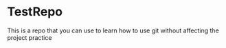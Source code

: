 # TestRepo
This is a repo that you can use to learn how to use git without affecting the project
practice